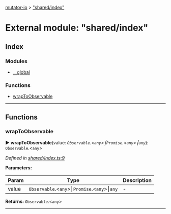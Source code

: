 [mutator-io](../README.md) > ["shared/index"](../modules/_shared_index_.md)



# External module: "shared/index"

## Index

### Modules

* [__global](_shared_index_.__global.md)


### Functions

* [wrapToObservable](_shared_index_.md#wraptoobservable)



---
## Functions
<a id="wraptoobservable"></a>

###  wrapToObservable

► **wrapToObservable**(value: *`Observable`.<`any`>⎮`Promise`.<`any`>⎮`any`*): `Observable`.<`any`>




*Defined in [shared/index.ts:9](https://github.com/AnalyticsFire/mutator-io/blob/master/src/shared/index.ts#L9)*



**Parameters:**

| Param | Type | Description |
| ------ | ------ | ------ |
| value | `Observable`.<`any`>⎮`Promise`.<`any`>⎮`any`   |  - |





**Returns:** `Observable`.<`any`>





___


